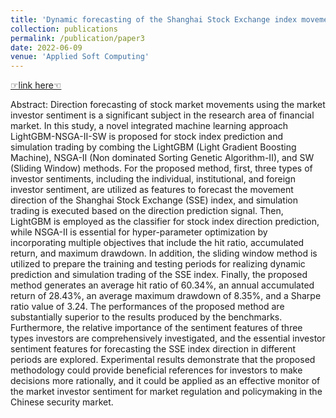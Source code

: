 ```yaml
---
title: 'Dynamic forecasting of the Shanghai Stock Exchange index movement using multiple types of investor sentiment'
collection: publications
permalink: /publication/paper3
date: 2022-06-09
venue: 'Applied Soft Computing'
---
```



 
[☞link here☜](https://www.sciencedirect.com/science/article/abs/pii/S1568494622003994)

Abstract: Direction forecasting of stock market movements using the market investor sentiment is a significant subject in the research area of financial market. In this study, a novel integrated machine learning approach LightGBM-NSGA-II-SW is proposed for stock index prediction and simulation trading by combing the LightGBM (Light Gradient Boosting Machine), NSGA-II (Non dominated Sorting Genetic Algorithm-II), and SW (Sliding Window) methods. For the proposed method, first, three types of investor sentiments, including the individual, institutional, and foreign investor sentiment, are utilized as features to forecast the movement direction of the Shanghai Stock Exchange (SSE) index, and simulation trading is executed based on the direction prediction signal. Then, LightGBM is employed as the classifier for stock index direction prediction, while NSGA-II is essential for hyper-parameter optimization by incorporating multiple objectives that include the hit ratio, accumulated return, and maximum drawdown. In addition, the sliding window method is utilized to prepare the training and testing periods for realizing dynamic prediction and simulation trading of the SSE index. Finally, the proposed method generates an average hit ratio of 60.34%, an annual accumulated return of 28.43%, an average maximum drawdown of 8.35%, and a Sharpe ratio value of 3.24. The performances of the proposed method are substantially superior to the results produced by the benchmarks. Furthermore, the relative importance of the sentiment features of three types investors are comprehensively investigated, and the essential investor sentiment features for forecasting the SSE index direction in different periods are explored. Experimental results demonstrate that the proposed methodology could provide beneficial references for investors to make decisions more rationally, and it could be applied as an effective monitor of the market investor sentiment for market regulation and policymaking in the Chinese security market.
